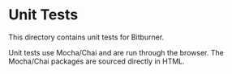# Unit Tests
This directory contains unit tests for Bitburner.

Unit tests use Mocha/Chai and are run through the browser. The Mocha/Chai
packages are sourced directly in HTML.
